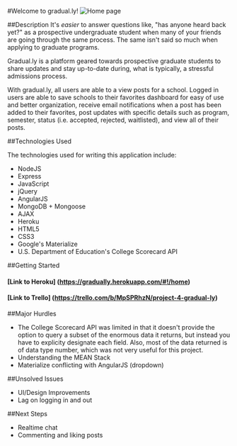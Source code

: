 #Welcome to gradual.ly!
![Home page](http://i.imgur.com/EKXo11j.png)

##Description
It's *easier* to answer questions like, "has anyone heard back yet?" as a prospective undergraduate student when many of your friends are going through the same process. The same isn't said so much when applying to graduate programs. 

Gradual.ly is a platform geared towards prospective graduate students to share updates and stay up-to-date during, what is typically, a stressful admissions process. 

With gradual.ly, all users are able to a view posts for a school. Logged in users are able to save schools to their favorites dashboard for easy of use and better organization, receive email notifications when a post has been added to their favorites, post updates with specific details such as program, semester, status (i.e. accepted, rejected, waitlisted), and view all of their posts. 

##Technologies Used

The technologies used for writing this application include:

- NodeJS 
- Express
- JavaScript
- jQuery
- AngularJS
- MongoDB + Mongoose
- AJAX 
- Heroku
- HTML5
- CSS3
- Google's Materialize
- U.S. Department of Education's College Scorecard API

##Getting Started

#### [Link to Heroku] (https://gradually.herokuapp.com/#!/home)
#### [Link to Trello] (https://trello.com/b/MpSPRhzN/project-4-gradual-ly)

##Major Hurdles
- The College Scorecard API was limited in that it doesn't provide the option to query a subset of the enormous data it returns, but instead you have to explicity designate each field. Also, most of the data returned is of data type number, which was not very useful for this project.
- Understanding the MEAN Stack
- Materialize conflicting with AngularJS (dropdown)

##Unsolved Issues
- UI/Design Improvements 
- Lag on logging in and out

##Next Steps
- Realtime chat
- Commenting and liking posts
